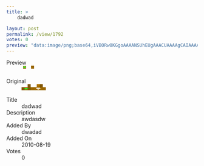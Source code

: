 ```yaml
---
title: >
    dadwad

layout: post
permalink: /view/1792
votes: 0
preview: "data:image/png;base64,iVBORw0KGgoAAAANSUhEUgAAACUAAAAgCAIAAAAaMSbnAAAABnRSTlMA/wD/AP5AXyvrAAAAx0lEQVRIie3TMQ6CMBQG4P9pgTOw4uIdOIUD0QsIk1MXT8DmAeAGxIFTcAxZGV3ciNaBBFrSoTEw+f50aF7z+qVNHin1wRQCUGaUFkrfAAoOKbONtZ4WE0G6d5eetSG59Ut5Qj84nQEg3sVjpXk0ABIXzS2GF+0jAB26WWXBGD+Qyzbsw9nKZbugZ7zv+Xpfrg2A40EBqGoaimt5vkfD7VW9HSXfo7W8QGAYCV0KhK3v15A5f6vHPjHssccee+yxxx577P2L9wXGXz9QXkjuqwAAAABJRU5ErkJggg=="
---
```

<dl class="side-by-side">
<dt>Preview</dt>
<dd>
    <img class="preview" src="data:image/png;base64,iVBORw0KGgoAAAANSUhEUgAAACUAAAAgCAIAAAAaMSbnAAAABnRSTlMA/wD/AP5AXyvrAAAAx0lEQVRIie3TMQ6CMBQG4P9pgTOw4uIdOIUD0QsIk1MXT8DmAeAGxIFTcAxZGV3ciNaBBFrSoTEw+f50aF7z+qVNHin1wRQCUGaUFkrfAAoOKbONtZ4WE0G6d5eetSG59Ut5Qj84nQEg3sVjpXk0ABIXzS2GF+0jAB26WWXBGD+Qyzbsw9nKZbugZ7zv+Xpfrg2A40EBqGoaimt5vkfD7VW9HSXfo7W8QGAYCV0KhK3v15A5f6vHPjHssccee+yxxx577P2L9wXGXz9QXkjuqwAAAABJRU5ErkJggg==">
</dd>
<dt>Original</dt>
<dd>
    <img class="preview" src="data:image/png;base64,iVBORw0KGgoAAAANSUhEUgAAAEAAAAAgCAYAAACinX6EAAABCElEQVR42u2WsQ3CMBBF7WQVGAPGYAQaCiQaasagoqOgZQSGYBcaI0c6OE7mHOVsRUr+l74UxUku/8VnxzmjThsfNFuffz/6oLl2fQAAgJEBXPf/w8exWQBIQaDzkwdw2X3DSsexWQDQPHkA560Lms31cw+wvkDu/pRpesdjknZMbTKkVhbA7dCqLg2Ah8/VJlsgqACaZ/vx6rX+MR8rBUCG79smFgguF34RlqpzEGqHt0Lo1QLy65NLtgAHIKe/Fpq3QTUAZP9oOtdaAwgCB8FhyOD8GrqvWAukAqQK11gEOYjUrJCh+c9S8V1gjG2Qg0jNChl66BbYAYAgCIIgCIIgCIIgaHZ6A3yfOfgaz06LAAAAAElFTkSuQmCC">
</dd>
<dt>Title</dt>
<dd>dadwad</dd>
<dt>Description</dt>
<dd>awdasdw</dd>
<dt>Added By</dt>
<dd>dwadad</dd>
<dt>Added On</dt>
<dd>2010-08-19</dd>
<dt>Votes</dt>
<dd>0</dd>
</dl>
